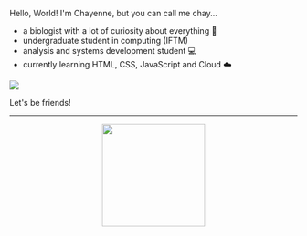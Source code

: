 Hello, World! I'm Chayenne, but you can call me chay...

<ul>
  <li>
    a biologist with a lot of curiosity about everything 🌱
  </li>
  <li>
    undergraduate student in computing (IFTM)
  </li>
  <li>
    analysis and systems development student 💻
  </li>
  <li>
    currently learning HTML, CSS, JavaScript and Cloud ☁️
  </li>
</ul>
  
![](https://github.com/chagasdecastro/chagasdecastro/blob/main/Untitled_Artwork.gif)

Let's be friends!

<div align="center">
  <a href="https://github.com/chagasdecastro">
    <hr>
  <img height="180em" src="https://github-readme-stats.vercel.app/api?username=chagasdecastro&show_icons=true&theme=dracula&include_all_commits=true&count_private=false"/>
</div>

